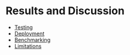 # Results and Discussion

- [Testing](testing.md)
- [Deployment](deployment.md)
- [Benchmarking](benchmarking.topic)
- [Limitations](limitations.md)
